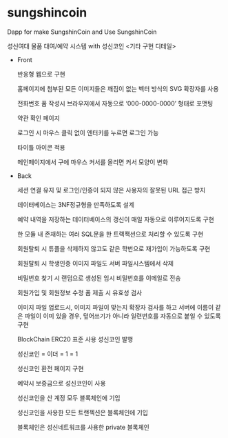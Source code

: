 # sungshincoin
Dapp for make SungshinCoin and Use SungshinCoin

성신여대 물품 대여/예약 시스템 with 성신코인 <기타 구현 디테일>

* Front

  반응형 웹으로 구현

  홈페이지에 첨부된 모든 이미지들은 깨짐이 없는 벡터 방식의 SVG 확장자를 사용

  전화번호 폼 작성시 브라우저에서 자동으로 ‘000-0000-0000’ 형태로 포맷팅

  약관 확인 페이지

  로그인 시 마우스 클릭 없이 엔터키를 누르면 로그인 가능

  타이틀 아이콘 적용

  메인페이지에서 구에 마우스 커서를 올리면 커서 모양이 변화
  
  

* Back

  세션 연결 유지 및 로그인/인증이 되지 않은 사용자의 잘못된 URL 접근 방지

  데이터베이스는 3NF정규형을 만족하도록 설계

  예약 내역을 저장하는 데이터베이스의 갱신이 매일 자동으로 이루어지도록 구현

  한 모듈 내 존재하는 여러 SQL문을 한 트랙잭션으로 처리할 수 있도록 구현

  회원탈퇴 시 튜플을 삭제하지 않고도 같은 학번으로 재가입이 가능하도록 구현

  회원탈퇴 시 학생인증 이미지 파일도 서버 파일시스템에서 삭제

  비밀번호 찾기 시 랜덤으로 생성된 임시 비밀번호를 이메일로 전송

  회원가입 및 회원정보 수정 폼 제출 시 유효성 검사

  이미지 파일 업로드시, 이미지 파일이 맞는지 확장자 검사를 하고 서버에 이름이 같은 파일이 이미 있을 경우, 덮어쓰기가 아니라 일련번호를 자동으로 붙일 수 있도록 구현

  BlockChain
  ERC20 표준 사용 성신코인 발행

  성신코인 = 이더 = 1 = 1

  성신코인 환전 페이지 구현

  예약시 보증금으로 성신코인이 사용

  성신코인을 산 계정 모두 블록체인에 기입

  성신코인을 사용한 모든 트랜젝션은 블록체인에 기입

  블록체인은 성신네트워크를 사용한 private 블록체인

